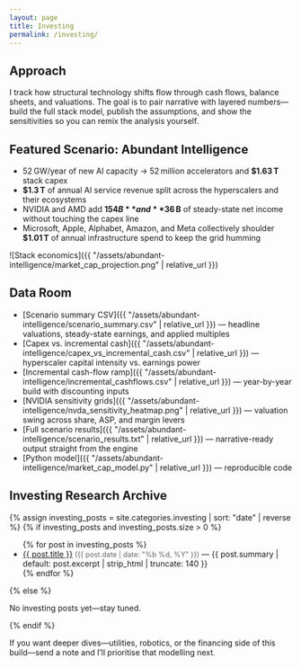 ```yaml
---
layout: page
title: Investing
permalink: /investing/
---
```


## Approach

I track how structural technology shifts flow through cash flows, balance sheets, and valuations. The goal is to pair narrative with layered numbers—build the full stack model, publish the assumptions, and show the sensitivities so you can remix the analysis yourself.

## Featured Scenario: Abundant Intelligence

- 52 GW/year of new AI capacity → 52 million accelerators and **$1.63 T** stack capex
- **$1.3 T** of annual AI service revenue split across the hyperscalers and their ecosystems
- NVIDIA and AMD add **$154 B** and **$36 B** of steady-state net income without touching the capex line
- Microsoft, Apple, Alphabet, Amazon, and Meta collectively shoulder **$1.01 T** of annual infrastructure spend to keep the grid humming

![Stack economics]({{ "/assets/abundant-intelligence/market_cap_projection.png" | relative_url }})

## Data Room

- [Scenario summary CSV]({{ "/assets/abundant-intelligence/scenario_summary.csv" | relative_url }}) — headline valuations, steady-state earnings, and applied multiples
- [Capex vs. incremental cash]({{ "/assets/abundant-intelligence/capex_vs_incremental_cash.csv" | relative_url }}) — hyperscaler capital intensity vs. earnings power
- [Incremental cash-flow ramp]({{ "/assets/abundant-intelligence/incremental_cashflows.csv" | relative_url }}) — year-by-year build with discounting inputs
- [NVIDIA sensitivity grids]({{ "/assets/abundant-intelligence/nvda_sensitivity_heatmap.png" | relative_url }}) — valuation swing across share, ASP, and margin levers
- [Full scenario results]({{ "/assets/abundant-intelligence/scenario_results.txt" | relative_url }}) — narrative-ready output straight from the engine
- [Python model]({{ "/assets/abundant-intelligence/market_cap_model.py" | relative_url }}) — reproducible code

## Investing Research Archive

{% assign investing_posts = site.categories.investing | sort: "date" | reverse %}
{% if investing_posts and investing_posts.size > 0 %}
<ul>
  {% for post in investing_posts %}
  <li><a href="{{ post.url | relative_url }}">{{ post.title }}</a> <span style="color:#666; font-size:0.9em;">({{ post.date | date: "%b %d, %Y" }})</span> — {{ post.summary | default: post.excerpt | strip_html | truncate: 140 }}</li>
  {% endfor %}
</ul>
{% else %}
<p>No investing posts yet—stay tuned.</p>
{% endif %}

If you want deeper dives—utilities, robotics, or the financing side of this build—send a note and I’ll prioritise that modelling next.
